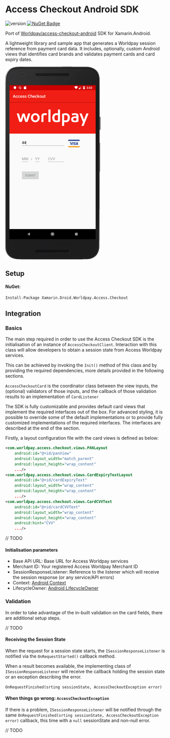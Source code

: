 # Access Checkout Android SDK

![version](http://img.shields.io/badge/original-v1.2.0-brightgreen.svg?style=flat)
[![NuGet Badge](https://buildstats.info/nuget/Xamarin.Droid.Worldpay.Access.Checkout)](https://www.nuget.org/packages/Xamarin.Droid.Worldpay.Access.Checkout/)

Port of [Worldpay/access-checkout-android](https://github.com/Worldpay/access-checkout-android) SDK for Xamarin.Android.

A lightweight library and sample app that generates a Worldpay session reference from payment card data.
It includes, optionally, custom Android views that identifies card brands and validates payment cards and card expiry dates.

<img width="300" alt="app02" src=https://github.com/Worldpay/access-checkout-android/blob/master/images/sample.png>

## Setup

#### NuGet:

```
Install-Package Xamarin.Droid.Worldpay.Access.Checkout
```

## Integration

### Basics

The main step required in order to use the Access Checkout SDK is the initialisation of an instance of `AccessCheckoutClient`. 
Interaction with this class will allow developers to obtain a session state from Access Worldpay services. 

This can be achieved by invoking the `Init()` method of this class and by providing the required dependencies, more details provided in the following sections.

`AccessCheckoutCard` is the coordinator class between the view inputs, the (optional) validators of those inputs, and the callback of those validation results to an implementation of `CardListener`

The SDK is fully customizable and provides default card views that implement the required interfaces out of the box. For advanced styling, it is possible to override some of the default implementations or to provide fully customized implementations of the required interfaces. The interfaces are described at the end of the section.

Firstly, a layout configuration file with the card views is defined as below:

```xml
<com.worldpay.access.checkout.views.PANLayout
    android:id="@+id/panView"
    android:layout_width="match_parent"
    android:layout_height="wrap_content"
    .../>
<com.worldpay.access.checkout.views.CardExpiryTextLayout
    android:id="@+id/cardExpiryText"
    android:layout_width="wrap_content"
    android:layout_height="wrap_content"
    .../>
<com.worldpay.access.checkout.views.CardCVVText
    android:id="@+id/cardCVVText"
    android:layout_width="wrap_content"
    android:layout_height="wrap_content"
    android:hint="CVV"
    .../>
```

// TODO

#### Initialisation parameters

- Base API URL: Base URL for Access Worldpay services
- Merchant ID: Your registered Access Worldpay Merchant ID
- SessionResponseListener:  Reference to the listener which will receive the session response (or any service/API errors)
- Context:                  [Android Context](https://developer.android.com/reference/android/content/Context)
- LifecycleOwner:           [Android LifecycleOwner](https://developer.android.com/reference/android/arch/lifecycle/LifecycleOwner)

### Validation

In order to take advantage of the in-built validation on the card fields, there are additional setup steps.


// TODO

#### Receiving the Session State 

When the request for a session state starts, the `ISessionResponseListener` is notified via the  `OnRequestStarted()` callback method. 

When a result becomes available, the implementing class of `ISessionResponseListener` will receive the callback holding the session state or an exception describing the error.

`OnRequestFinished(srting sessionState, AccessCheckoutException error)`

#### When things go wrong: `AccessCheckoutException`

If there is a problem, `ISessionResponseListener` will be notified through the same `OnRequestFinished(srting sessionState, AccessCheckoutException error)` callback, this time with a `null` sessionState and non-null error.


// TODO

